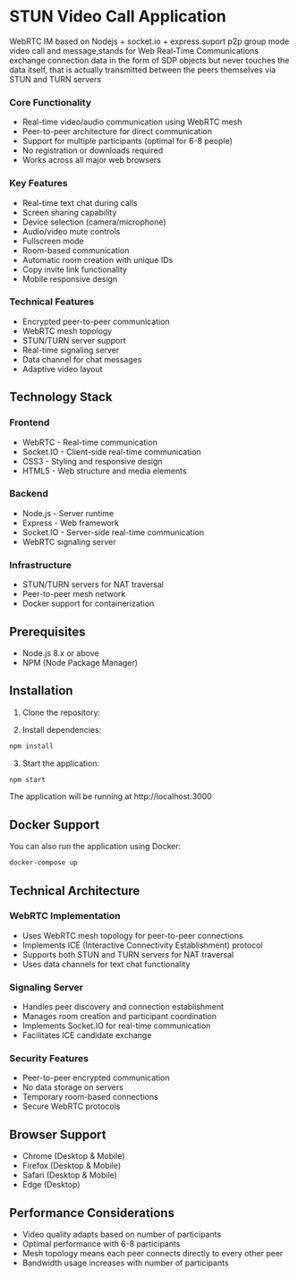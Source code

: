 #  STUN Video Call Application

WebRTC IM based on Nodejs + socket.io + express.suport p2p group mode video call and message,stands for Web Real-Time Communications  exchange connection data in the form of SDP objects but never touches the data itself, that is actually transmitted between the peers themselves via STUN and TURN servers

### Core Functionality
- Real-time video/audio communication using WebRTC mesh
- Peer-to-peer architecture for direct communication
- Support for multiple participants (optimal for 6-8 people)
- No registration or downloads required
- Works across all major web browsers

### Key Features
- Real-time text chat during calls
- Screen sharing capability
- Device selection (camera/microphone)
- Audio/video mute controls
- Fullscreen mode
- Room-based communication
- Automatic room creation with unique IDs
- Copy invite link functionality
- Mobile responsive design

### Technical Features
- Encrypted peer-to-peer communication
- WebRTC mesh topology
- STUN/TURN server support
- Real-time signaling server
- Data channel for chat messages
- Adaptive video layout

## Technology Stack

### Frontend
- WebRTC - Real-time communication
- Socket.IO - Client-side real-time communication
- CSS3 - Styling and responsive design
- HTML5 - Web structure and media elements

### Backend
- Node.js - Server runtime
- Express - Web framework
- Socket.IO - Server-side real-time communication
- WebRTC signaling server

### Infrastructure
- STUN/TURN servers for NAT traversal
- Peer-to-peer mesh network
- Docker support for containerization

## Prerequisites
- Node.js 8.x or above
- NPM (Node Package Manager)

## Installation

1. Clone the repository:


2. Install dependencies:

```bash
npm install
```

3. Start the application:

```bash
npm start
```

The application will be running at http://localhost:3000

## Docker Support

You can also run the application using Docker:

```bash
docker-compose up
```

## Technical Architecture

### WebRTC Implementation
- Uses WebRTC mesh topology for peer-to-peer connections
- Implements ICE (Interactive Connectivity Establishment) protocol
- Supports both STUN and TURN servers for NAT traversal
- Uses data channels for text chat functionality

### Signaling Server
- Handles peer discovery and connection establishment
- Manages room creation and participant coordination
- Implements Socket.IO for real-time communication
- Facilitates ICE candidate exchange

### Security Features
- Peer-to-peer encrypted communication
- No data storage on servers
- Temporary room-based connections
- Secure WebRTC protocols

## Browser Support
- Chrome (Desktop & Mobile)
- Firefox (Desktop & Mobile)
- Safari (Desktop & Mobile)
- Edge (Desktop)

## Performance Considerations
- Video quality adapts based on number of participants
- Optimal performance with 6-8 participants
- Mesh topology means each peer connects directly to every other peer
- Bandwidth usage increases with number of participants



